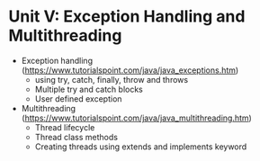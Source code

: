 # Unit V: Exception Handling and Multithreading
- Exception handling (https://www.tutorialspoint.com/java/java_exceptions.htm)
  - using try, catch, finally, throw and throws
  - Multiple try and catch blocks
  - User defined exception
- Multithreading (https://www.tutorialspoint.com/java/java_multithreading.htm)
  - Thread lifecycle
  - Thread class methods
  - Creating threads using extends and implements keyword
